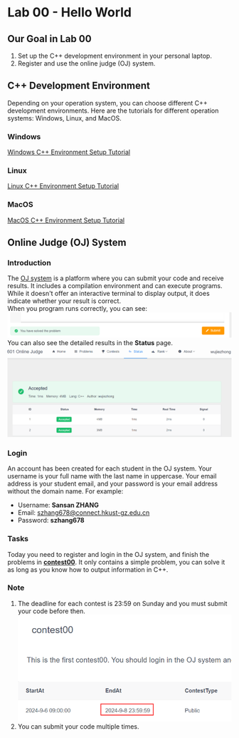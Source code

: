 # Lab 00 - Hello World
## Our Goal in Lab 00
1. Set up the C++ development environment in your personal laptop.
1. Register and use the online judge (OJ) system.

## C++ Development Environment
Depending on your operation system, you can choose different C++ development environments. Here are
the tutorials for different operation systems: Windows, Linux, and MacOS.
### Windows
[Windows C++ Environment Setup Tutorial](./c++_env/windows.md)
### Linux
[Linux C++ Environment Setup Tutorial](./c++_env/linux.md)
### MacOS
[MacOS C++ Environment Setup Tutorial](./c++_env/mac.md)

## Online Judge (OJ) System
### Introduction
The [OJ system](https://onlinejudge.hkust-gz.edu.cn/) is a platform where you can submit your code and receive results. It includes a 
compilation environment and can execute programs. While it doesn't offer an interactive terminal to 
display output, it does indicate whether your result is correct.  
When you program runs correctly, you can see:
![success](./img/success.png)
You can also see the detailed results in the **Status** page.
![status](./img/status.png)
### Login
An account has been created for each student in the OJ system. Your username is your full name with the last name in uppercase. Your email address is your student email, and your password is your email address without the domain name. For example:
- Username: **Sansan ZHANG**
- Email: szhang678@connect.hkust-gz.edu.cn
- Password: **szhang678**
### Tasks
Today you need to register and login in the OJ system, and finish the problems in [**contest00**](https://onlinejudge.hkust-gz.edu.cn/contest/3/problems). It only contains a simple problem, you can solve it as long as you know how to output information in C++.
### Note
1. The deadline for each contest is 23:59 on Sunday and you must submit your code before then.
![deadline](./img/oj_deadline.png)
1. You can submit your code multiple times.
